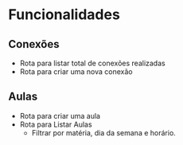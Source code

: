 # Funcionalidades

## Conexões

- Rota para listar total de conexões realizadas
- Rota para criar uma nova conexão

## Aulas
- Rota para criar uma aula
- Rota para Listar Aulas
  - Filtrar por matéria, dia da semana e horário.
